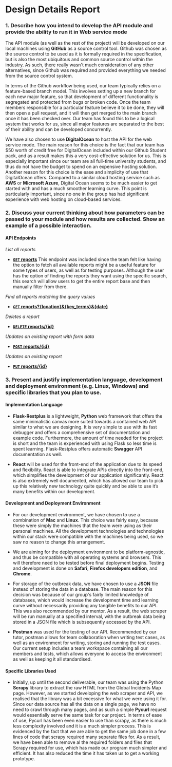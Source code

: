 # Design Details Report

### 1. Describe how you intend to develop the API module and provide the ability to run it in Web service mode

The API module (as well as the rest of the project) will be developed on our local machines using **GitHub** as a source control tool. Github was chosen as the source control to be used as it is formally required in the specification, but is also the most ubiquitous and common source control within the industry. As such, there really wasn't much consideration of any other alternatives, since Github was required and provided everything we needed from the source control system.

In terms of the Github workflow being used, our team typically relies on a feature-based branch model. This involves setting up a new branch for each new major feature, so that development of different functionality is segregated and protected from bugs or broken code. Once the team members responsible for a particular feature believe it to be done, they will then open a pull request, and it will then get merged to the main branch once it has been checked over. Our team has found this to be a logical system that works for us, since all major features are separated to the best of their ability and can be developed concurrently.

We have also chosen to use **DigitalOcean** to host the API for the web service mode. The main reason for this choice is the fact that our team has $50 worth of credit free for DigitalOcean included within our Github Student pack, and as a result makes this a very cost-effective solution for us. This is especially important since our team are all full-time university students, and thus do not have the budget to spend on an expensive hosting solution. Another reason for this choice is the ease and simplicity of use that DigitalOcean offers. Compared to a similar cloud hosting service such as **AWS** or **Microsoft Azure**, Digital Ocean seems to be much easier to get started with and has a much smoother learning curve. This point is particularly important, since no one in the group has had significant experience with web hosting on cloud-based services.


### 2. Discuss your	current thinking about how parameters can be passed to your module and how results are collected. Show an example of a possible interaction.

#### API Endpoints
*List all reports*
- **[<code>GET</code> reports](https://github.com/unsw-se3011/SENG3011_weneedREST/blob/documentation/Reports/Design%20Details/GET_reports.md)**
This endpoint was included since the team felt like having the option to fetch all available reports might be a useful feature for some types of users, as well as for testing purposes. Although the user has the option of finding the reports they want using the specific search, this search will allow users to get the entire report base and then manually filter from there.

*Find all reports matching the query values*
- **[<code>GET</code> reports?{location}&{key_terms}&{date}](https://github.com/unsw-se3011/SENG3011_weneedREST/blob/documentation/Reports/Design%20Details/GET_reports_query.md)**

*Deletes a report*
- **[<code>DELETE</code> reports/\{id\}](https://github.com/unsw-se3011/SENG3011_weneedREST/blob/documentation/Reports/Design%20Details/DELETE_reports.md)**

*Updates an existing report with form data*
- **[<code>POST</code> reports/\{id\}](https://github.com/unsw-se3011/SENG3011_weneedREST/blob/documentation/Reports/Design%20Details/POST_reports.md)**

*Updates an existing report*
- **[<code>PUT</code> reports/\{id\}](https://github.com/unsw-se3011/SENG3011_weneedREST/blob/documentation/Reports/Design%20Details/PUT_reports.md)**


### 3. Present and justify implementation language,	development	and	deployment environment (e.g. Linux,	Windows) and specific	libraries	that you plan to use.

#### Implementation Language

* **Flask-Restplus** is a lightweight, **Python** web framework that offers the same minimalistic canvas more suited towards a contained web API similar to what we are designing. It is very simple to use with its fast debugger and offers a comprehensive set of documentation and example code. Furthermore, the amount of time needed for the project is short and the team is experienced with using Flask so less time is spent learning. Flask-Restplus offers automatic **Swagger** API documentation as well.

* **React** will be used for the front-end of the application due to its speed and flexibility. React is able to integrate APIs directly into the front-end, which simplifies the development of our application significantly. React is also extremely well documented, which has allowed our team to pick up this relatively new technology quite quickly and be able to use it’s many benefits within our development.

#### Development and Deployment Environment

* For our development environment, we have chosen to use a combination of **Mac** and **Linux**. This choice was fairly easy, because these were simply the machines that the team were using as their personal machines. All the development technologies and technologies within our stack were compatible with the machines being used, so we saw no reason to change this arrangement.

* We are aiming for the deployment environment to be platform-agnostic, and thus be compatible with all operating systems and browsers. This will therefore need to be tested before final deployment begins. Testing and development is done on **Safari**, **Firefox developers edition**, and **Chrome**.

* For storage of the outbreak data, we have chosen to use a **JSON** file instead of storing the data in a database. The main reason for this decision was because of our group's fairly limited knowledge of databases, which would increase the development time and learning curve without necessarily providing any tangible benefits to our API. This was also recommended by our mentor. As a result, the web scraper will be run manually at a specified interval, with the outbreak data being stored in a JSON file which is subsequently accessed by the API.

* **Postman** was used for the testing of our API. Recommended by our tutor, postman allows for team collaboration when writing test cases, as well as an environment for writing, storing and running the test cases. Our current setup includes a team workspace containing all our members and tests, which allows everyone to access the environment as well as keeping it all standardised.

#### Specific Libraries Used

* Initially, up until the second deliverable, our team was using the Python **Scrapy** library to extract the raw HTML from the Global Incidents Map page. However, as we started developing the web scraper and API, we realised that the library was a bit excessive for what we were using it for. Since our data source has all the data on a single page, we have no need to crawl through many pages, and as such a simple **Pycurl** request would essentially serve the same task for our project. In terms of ease of use, Pycurl has been even easier to use than scrapy, as there is much less complexity involved and it is a much simpler process. This is evidenced by the fact that we are able to get the same job done in a few lines of code that scrapy required many separate files for. As a result, we have been able to remove al the required folders and files that Scrapy required for use, which has made our program much simpler and efficient. It has also reduced the time it has taken us to get a working prototype.
